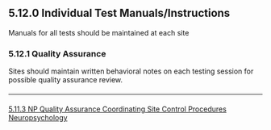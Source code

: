 ## 5.12.0 Individual Test Manuals/Instructions

Manuals for all tests should be maintained at each site

### 5.12.1 Quality Assurance

Sites should maintain written behavioral notes on each testing session for possible
quality assurance review.


<hr class="soften" style="margin-top: 20px;margin-bottom: 20px;"/>

<div class="center">
<div class="btn-group">
  <a href=":pages_path:/manuals/neuropsychology/5-11-03-np-qa-control-procedures.md" class="btn btn-default">
    <span class="glyphicon glyphicon-chevron-left"></span>
    5.11.3 NP Quality Assurance Coordinating Site Control Procedures
  </a>

  <a href=":pages_path:/manuals/neuropsychology" class="btn btn-default">
    <span class="glyphicon glyphicon-chevron-up"></span>
    Neuropsychology
  </a>
</div>
</div>
